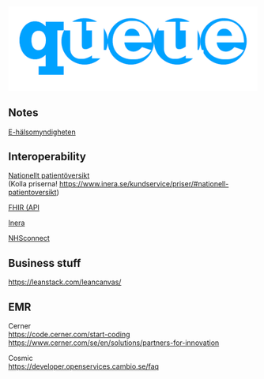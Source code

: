 ![](queue.png)  

## Notes

[E-hälsomyndigheten](https://www.ehalsomyndigheten.se/om-oss/)


## Interoperability
[Nationellt patientöversikt](https://www.inera.se/tjanster/nationell-patientoversikt-npo/Nationell-patientoversikt/#cf79d442-185b-4ce9-b14e-d0d62134188d)  
(Kolla priserna! https://www.inera.se/kundservice/priser/#nationell-patientoversikt)


[FHIR (API](http://hl7.org/fhir/)

[Inera](https://www.inera.se/digitalisering/interoperabilitet/)

[NHSconnect](https://nhsconnect.github.io/CareConnectAPI/api_workflow_encounter.html)

## Business stuff
https://leanstack.com/leancanvas/


## EMR

Cerner  
https://code.cerner.com/start-coding
https://www.cerner.com/se/en/solutions/partners-for-innovation

Cosmic  
https://developer.openservices.cambio.se/faq
